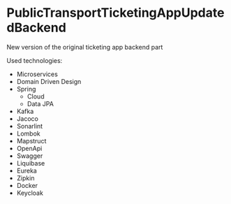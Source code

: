 # PublicTransportTicketingAppUpdatedBackend
New version of the original ticketing app backend part

Used technologies:
- Microservices
- Domain Driven Design
- Spring
    - Cloud
    - Data JPA
- Kafka
- Jacoco
- Sonarlint
- Lombok
- Mapstruct
- OpenApi
- Swagger
- Liquibase
- Eureka
- Zipkin
- Docker
- Keycloak

